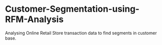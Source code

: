 # Customer-Segmentation-using-RFM-Analysis
Analysing Online Retail Store transaction data to find segments in customer base.
